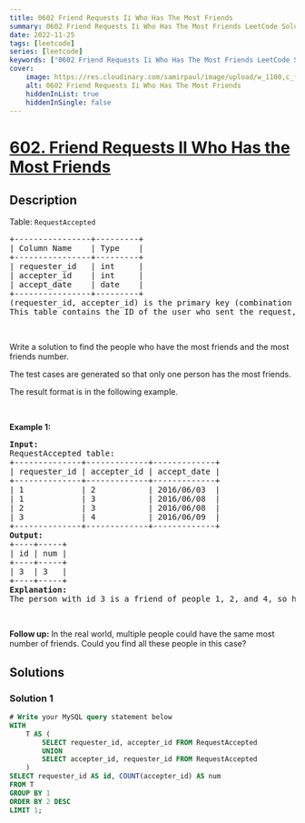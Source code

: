 ```yaml
---
title: 0602 Friend Requests Ii Who Has The Most Friends
summary: 0602 Friend Requests Ii Who Has The Most Friends LeetCode Solution Explained
date: 2022-11-25
tags: [leetcode]
series: [leetcode]
keywords: ["0602 Friend Requests Ii Who Has The Most Friends LeetCode Solution Explained in all languages", "0602 Friend Requests Ii Who Has The Most Friends", "LeetCode", "leetcode solution in Python3 C++ Java Go PHP Ruby Swift TypeScript Rust C# JavaScript C", "GeeksforGeeks", "InterviewBit", "Coding Ninjas", "HackerRank", "HackerEarth", "CodeChef", "TopCoder", "AlgoExpert", "freeCodeCamp", "Codeforces", "GitHub", "AtCoder", "Samir Paul"]
cover:
    image: https://res.cloudinary.com/samirpaul/image/upload/w_1100,c_fit,co_rgb:FFFFFF,l_text:Arial_75_bold:0602 Friend Requests Ii Who Has The Most Friends - Solution Explained/problem-solving.webp
    alt: 0602 Friend Requests Ii Who Has The Most Friends
    hiddenInList: true
    hiddenInSingle: false
---
```



# [602. Friend Requests II Who Has the Most Friends](https://leetcode.com/problems/friend-requests-ii-who-has-the-most-friends)


## Description

<p>Table: <code>RequestAccepted</code></p>

<pre>
+----------------+---------+
| Column Name    | Type    |
+----------------+---------+
| requester_id   | int     |
| accepter_id    | int     |
| accept_date    | date    |
+----------------+---------+
(requester_id, accepter_id) is the primary key (combination of columns with unique values) for this table.
This table contains the ID of the user who sent the request, the ID of the user who received the request, and the date when the request was accepted.
</pre>

<p>&nbsp;</p>

<p>Write a solution to find the people who have the most friends and the most friends number.</p>

<p>The test cases are generated so that only one person has the most friends.</p>

<p>The result format is in the following example.</p>

<p>&nbsp;</p>
<p><strong class="example">Example 1:</strong></p>

<pre>
<strong>Input:</strong> 
RequestAccepted table:
+--------------+-------------+-------------+
| requester_id | accepter_id | accept_date |
+--------------+-------------+-------------+
| 1            | 2           | 2016/06/03  |
| 1            | 3           | 2016/06/08  |
| 2            | 3           | 2016/06/08  |
| 3            | 4           | 2016/06/09  |
+--------------+-------------+-------------+
<strong>Output:</strong> 
+----+-----+
| id | num |
+----+-----+
| 3  | 3   |
+----+-----+
<strong>Explanation:</strong> 
The person with id 3 is a friend of people 1, 2, and 4, so he has three friends in total, which is the most number than any others.
</pre>

<p>&nbsp;</p>
<p><strong>Follow up:</strong> In the real world, multiple people could have the same most number of friends. Could you find all these people in this case?</p>

## Solutions

### Solution 1

<!-- tabs:start -->

```sql
# Write your MySQL query statement below
WITH
    T AS (
        SELECT requester_id, accepter_id FROM RequestAccepted
        UNION
        SELECT accepter_id, requester_id FROM RequestAccepted
    )
SELECT requester_id AS id, COUNT(accepter_id) AS num
FROM T
GROUP BY 1
ORDER BY 2 DESC
LIMIT 1;
```

<!-- tabs:end -->

<!-- end -->
